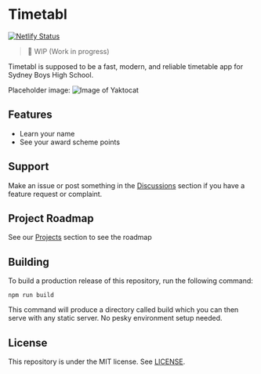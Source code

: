 # Timetabl

[![Netlify Status](https://api.netlify.com/api/v1/badges/e7c169e7-4555-4dbb-9b7e-0bdb4a120a56/deploy-status)](https://app.netlify.com/sites/sbhs-timetabl/deploys)

> 🚧 WIP (Work in progress)

Timetabl is supposed to be a fast, modern, and reliable timetable app for Sydney Boys High School.

Placeholder image:
![Image of Yaktocat](https://octodex.github.com/images/yaktocat.png)

## Features
* Learn your name
* See your award scheme points

## Support
Make an issue or post something in the [Discussions](https://github.com/debater-coder/timetabl/discussions) section if you have a feature request or complaint.

## Project Roadmap
See our [Projects](https://github.com/debater-coder/timetabl/projects) section to see the roadmap

## Building
To build a production release of this repository, run the following command:
```
npm run build
```
This command will produce a directory called build which you can then serve with any static server. No pesky environment setup needed.

## License
This repository is under the MIT license. See [LICENSE](https://github.com/debater-coder/timetabl/blob/main/LICENSE).
